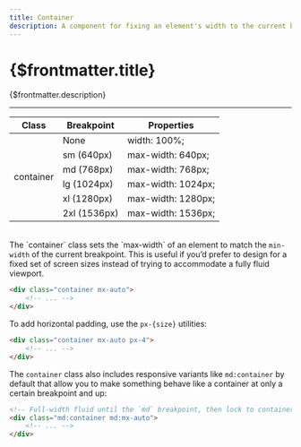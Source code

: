 ```yaml
---
title: Container
description: A component for fixing an element's width to the current breakpoint.
---
```


# {$frontmatter.title}

<div>
{$frontmatter.description}
<hr class="border-gray-divider mt-10">

<div class="overflow-hidden lg:overflow-auto scrollbar:!w-1.5 scrollbar:!h-1.5 scrollbar:bg-transparent scrollbar-track:!bg-slate-100 scrollbar-thumb:!rounded scrollbar-thumb:!bg-slate-300 scrollbar-track:!rounded dark:scrollbar-track:!bg-slate-500/[0.16] dark:scrollbar-thumb:!bg-slate-500/50">
	<table class="w-full text-left border-collapse">
		<colgroup>
			<col class="w-1/4">
			<col class="w-1/4">
			<col class="w-1/2">
		</colgroup>
		<thead>
			<tr>
				<th class="sticky top-0 bg-white text-sm leading-6 font-semibold text-slate-700 p-0 dark:bg-slate-900 dark:text-slate-300">
					<div class="py-2 pr-2 border-b border-slate-200 dark:border-slate-400/20">Class</div>
				</th>
				<th class="sticky top-0 bg-white text-sm leading-6 font-semibold text-slate-700 p-0 dark:bg-slate-900 dark:text-slate-300">
					<div class="py-2 px-2 border-b border-slate-200 dark:border-slate-400/20">Breakpoint</div>
				</th>
				<th class="sticky top-0 bg-white text-sm leading-6 font-semibold text-slate-700 p-0 dark:bg-slate-900 dark:text-slate-300">
					<div class="py-2 pl-2 border-b border-slate-200 dark:border-slate-400/20">Properties</div>
				</th>
			</tr>
		</thead>
		<tbody class="align-baseline">
			<tr>
				<td translate="no" rowspan="6" class="py-2 pr-2 font-mono font-bold text-xs leading-6 text-sky-500 whitespace-nowrap dark:text-sky-400">container</td>
				<td class="py-2 px-2 text-xs italic">None</td>
				<td translate="no" class="py-2 pl-2 font-mono text-xs leading-6 text-indigo-600 whitespace-pre dark:text-indigo-300">width: 100%;</td>
			</tr>
			<tr>
				<td translate="no" class="py-2 px-2 border-t border-slate-100 font-mono text-xs dark:border-slate-400/10">sm <span class="font-sans italic">(640px)</span></td>
				<td translate="no" class="py-2 pl-2 font-mono text-xs leading-6 text-indigo-600 whitespace-pre border-t border-slate-100 dark:text-indigo-300 dark:border-slate-400/10">max-width: 640px;</td>
			</tr>
			<tr>
				<td translate="no" class="py-2 px-2 border-t border-slate-100 font-mono text-xs dark:border-slate-400/10">md <span class="font-sans italic">(768px)</span></td>
				<td translate="no" class="py-2 pl-2 font-mono text-xs leading-6 text-indigo-600 whitespace-pre border-t border-slate-100 dark:text-indigo-300 dark:border-slate-400/10">max-width: 768px;</td>
			</tr>
			<tr>
				<td translate="no" class="py-2 px-2 border-t border-slate-100 font-mono text-xs dark:border-slate-400/10">lg <span class="font-sans italic">(1024px)</span></td>
				<td translate="no" class="py-2 pl-2 font-mono text-xs leading-6 text-indigo-600 whitespace-pre border-t border-slate-100 dark:text-indigo-300 dark:border-slate-400/10">max-width: 1024px;</td>
			</tr>
			<tr>
				<td translate="no" class="py-2 px-2 border-t border-slate-100 font-mono text-xs dark:border-slate-400/10">xl <span class="font-sans italic">(1280px)</span></td>
				<td translate="no" class="py-2 pl-2 font-mono text-xs leading-6 text-indigo-600 whitespace-pre border-t border-slate-100 dark:text-indigo-300 dark:border-slate-400/10">max-width: 1280px;</td>
			</tr>
			<tr>
				<td translate="no" class="py-2 px-2 border-t border-slate-100 font-mono text-xs dark:border-slate-400/10">2xl <span class="font-sans italic">(1536px)</span></td>
				<td translate="no" class="py-2 pl-2 font-mono text-xs leading-6 text-indigo-600 whitespace-pre border-t border-slate-100 dark:text-indigo-300 dark:border-slate-400/10">max-width: 1536px;</td>
			</tr>
		</tbody>
	</table>
	<div class="sticky bottom-0 h-px -mt-px bg-slate-200 dark:bg-slate-400/20"></div>
</div>
<br>
The `container` class sets the `max-width` of an element to match the <code>min-width</code> of the current breakpoint. This is useful if you’d prefer to design for a fixed set of screen sizes instead of trying to accommodate a fully fluid viewport.

```html
<div class="container mx-auto">
	<!-- ... -->
</div>
```

To add horizontal padding, use the `px-{size}` utilities:

```html
<div class="container mx-auto px-4">
	<!-- ... -->
</div>
```

The `container` class also includes responsive variants like `md:container` by default that allow you to make something behave like a container at only a certain breakpoint and up:

```html
<!-- Full-width fluid until the `md` breakpoint, then lock to container -->
<div class="md:container md:mx-auto">
	<!-- ... -->
</div>
```

</div>
